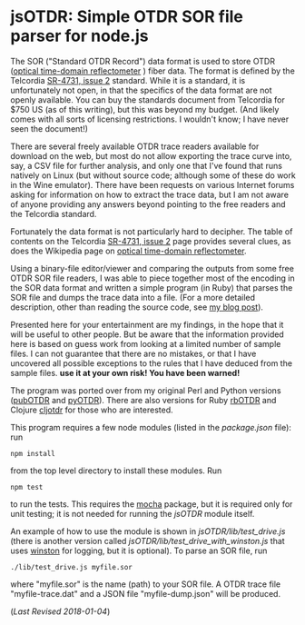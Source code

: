 # jsOTDR: Simple OTDR SOR file parser for node.js

The SOR ("Standard OTDR Record") data format is used to store OTDR 
([optical time-domain
reflectometer](http://https://en.wikipedia.org/wiki/Optical_time-domain_reflectometer)
) fiber data.  The format is defined by the Telcordia [SR-4731, issue
2](http://telecom-info.telcordia.com/site-cgi/ido/docs.cgi?ID=SEARCH&DOCUMENT=SR-4731&)
standard.  While it is a standard, it is unfortunately not open, in
that the specifics of the data format are not openly available.  You
can buy the standards document from Telcordia for $750 US (as of this
writing), but this was beyond my budget. (And likely comes with
all sorts of licensing restrictions. I wouldn't know; I have never
seen the document!)


There are several freely available OTDR trace readers available for
download on the web, but most do not allow exporting the trace curve
into, say, a CSV file for further analysis, and only one that I've
found that runs natively on Linux (but without source code; although
some of these do work in the Wine emulator).  There have been requests
on various Internet forums asking for information on how to extract
the trace data, but I am not aware of anyone providing any answers
beyond pointing to the free readers and the Telcordia standard.


Fortunately the data format is not particularly hard to decipher.  The
table of contents on the Telcordia [SR-4731, issue
2](http://telecom-info.telcordia.com/site-cgi/ido/docs.cgi?ID=SEARCH&DOCUMENT=SR-4731&)
page provides several clues, as does the Wikipedia page on [optical
time-domain
reflectometer](https://en.wikipedia.org/wiki/Optical_time-domain_reflectometer).


Using a binary-file editor/viewer and comparing the outputs from
some free OTDR SOR file readers, I was able to piece together most of
the encoding in the SOR data format and written a simple program (in
Ruby) that parses the SOR file and dumps the trace data into a file.
(For a more detailed description, other than reading the source code,
see [my blog
post](http://morethanfootnotes.blogspot.com/2015/07/the-otdr-optical-time-domain.html?view=sidebar)).


Presented here for your entertainment are my findings, in the hope
that it will be useful to other people.  But be aware that the
information provided here is based on guess work from looking at a
limited number of sample files.  I can not guarantee that there are no
mistakes, or that I have uncovered all possible exceptions to the
rules that I have deduced from the sample files.  **use it at your own
risk! You have been warned!** 

The program was ported over from my original Perl and Python versions
([pubOTDR](https://github.com/sid5432/pubOTDR) and [pyOTDR](https://github.com/sid5432/pyOTDR)).
There are also versions for Ruby [rbOTDR](https://github.com/sid5432/rbOTDR) and
Clojure [cljotdr](https://github.com/sid5432/cljotdr) for those who are interested.


This program requires a few node modules (listed in the *package.json* file): run

    npm install

from the top level directory to install these modules.  Run 

    npm test

to run the tests. This requires the [mocha](https://github.com/mochajs/mocha) package, but it is required only for unit testing;
it is not needed for running the *jsOTDR* module itself.


An example of how to use the module is shown in *jsOTDR/lib/test_drive.js* (there is another version
called *jsOTDR/lib/test_drive_with_winston.js* that uses [winston](https://npmjs.com/package/winston)
for logging, but it is optional). To parse an SOR file, run 


    ./lib/test_drive.js myfile.sor

where "myfile.sor" is the name (path) to your SOR file.  A OTDR trace file "myfile-trace.dat" and a JSON file "myfile-dump.json" will be produced.


(*Last Revised 2018-01-04*)


